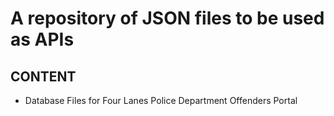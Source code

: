 # A repository of JSON files to be used as APIs

## CONTENT

- Database Files for Four Lanes Police Department Offenders Portal
